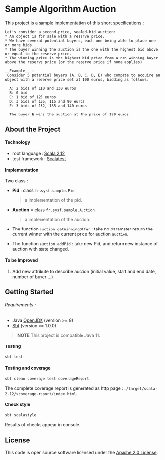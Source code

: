 # Sample Algorithm Auction #

This project is a sample implementation of this short specifications :
 
    Let's consider a second-price, sealed-bid auction:
    * An object is for sale with a reserve price.
    * We have several potential buyers, each one being able to place one or more bids.
    * The buyer winning the auction is the one with the highest bid above or equal to the reserve price.
    * The winning price is the highest bid price from a non-winning buyer above the reserve price (or the reserve price if none applies)
      
    __Example__ :
     Consider 5 potential buyers (A, B, C, D, E) who compete to acquire an object with a reserve price set at 100 euros, bidding as follows:
       
      A: 2 bids of 110 and 130 euros
      B: 0 bid
      C: 1 bid of 125 euros
      D: 3 bids of 105, 115 and 90 euros
      E: 3 bids of 132, 135 and 140 euros
       
      The buyer E wins the auction at the price of 130 euros. 


## About the Project
#### Technology ####

* root language  : [Scala 2.12](http://scala-lang.org/)
* test framework : [Scalatest](http://www.scalatest.org/)

#### Implementation ####

Two class :
* **Pid** : class `fr.sysf.sample.Pid`
  > a implementation of the pid.
* **Auction** =  class `fr.sysf.sample.Auction` 
  > a implementation of the auction.
  
* The function `auction.getWinningOffer` : take no parameter return the current winner with the current price for auction `auction`. 

* The function `auction.addPid` : take new Pid, and return new instance of auction with state changed.
 
#### To be Improved ####
 
 1. Add new attribute to describe auction (initial value, start and end date, number of buyer ...)
 
  
## Getting Started

###### Requirements :
* Java [OpenJDK](https://openjdk.java.net/) (version >= 8)
* [Sbt](http://www.scala-sbt.org/) (version >= 1.0.0)

> **NOTE** This project is compatible Java 11.

#### Testing 
```bash
sbt test
```

#### Testing and coverage

```bash
sbt clean coverage test coverageReport
```
The complete coverage report is generated as http page : `./target/scala-2.12/scoverage-report/index.html`.   


#### Check style

```bash
sbt scalastyle
```
Results of checks appear in console.   


## License ##

This code is open source software licensed under the [Apache 2.0 License]("http://www.apache.org/licenses/LICENSE-2.0.html").
